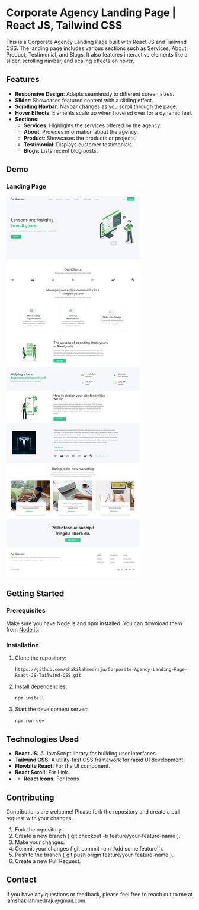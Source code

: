 # Corporate Agency Landing Page | React JS, Tailwind CSS
This is a Corporate Agency Landing Page built with React JS and Tailwind CSS. The landing page includes various sections such as Services, About, Product, Testimonial, and Blogs. It also features interactive elements like a slider, scrolling navbar, and scaling effects on hover.

## Features

- **Responsive Design**: Adapts seamlessly to different screen sizes.
- **Slider**: Showcases featured content with a sliding effect.
- **Scrolling Navbar**: Navbar changes as you scroll through the page.
- **Hover Effects**: Elements scale up when hovered over for a dynamic feel.
- **Sections**:
  - **Services**: Highlights the services offered by the agency.
  - **About**: Provides information about the agency.
  - **Product**: Showcases the products or projects.
  - **Testimonial**: Displays customer testimonials.
  - **Blogs**: Lists recent blog posts.

## Demo

### Landing Page
![Alt text](/public/React-Js-with-Tailwind-CSS.png "Home")

## Getting Started

### Prerequisites

Make sure you have Node.js and npm installed. You can download them from [Node.js](https://nodejs.org/).

### Installation

1. Clone the repository:

   ```Run
   https://github.com/shakilahmedraju/Corporate-Agency-Landing-Page-React-JS-Tailwind-CSS.git

2. Install dependencies:

   ```Run
   npm install 
   
3. Start the development server:

   ```Run
   npm run dev
   
## Technologies Used
- **React JS:** A JavaScript library for building user interfaces.
- **Tailwind CSS:** A utility-first CSS framework for rapid UI development.
- **Flowbite React:** For the UI component.
- **React Scroll:** For Link
- - **React Icons:** For Icons
 
## Contributing
Contributions are welcome! Please fork the repository and create a pull request with your changes.

1. Fork the repository.
2. Create a new branch (\`git checkout -b feature/your-feature-name\`).
3. Make your changes.
4. Commit your changes (\`git commit -am 'Add some feature'\`).
5. Push to the branch (\`git push origin feature/your-feature-name\`).
6. Create a new Pull Request.


## Contact
If you have any questions or feedback, please feel free to reach out to me at iamshakilahmedraju@gmail.com.

